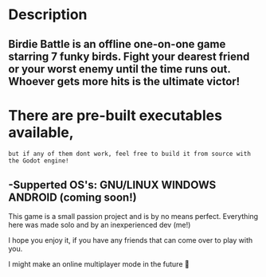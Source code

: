 # Description
Birdie Battle is an offline one-on-one game starring 7 funky birds. Fight your dearest friend or your worst enemy until the time runs out. Whoever gets more hits is the ultimate victor!
--------------
# There are pre-built executables available,
    but if any of them dont work, feel free to build it from source with the Godot engine!
  -Supperted OS's: 
    GNU/LINUX
    WINDOWS
    ANDROID (coming soon!)
--------------

This game is a small passion project and is by no means perfect. Everything here was made solo and by an inexperienced dev (me!)

I hope you enjoy it, if you have any friends that can come over to play with you.

I might make an online multiplayer mode in the future 👀
